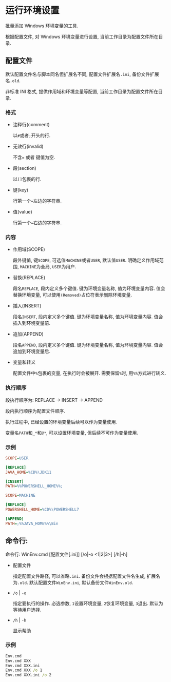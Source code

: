 # 运行环境设置

批量添加 Windows 环境变量的工具.

根据配置文件, 对 Windows 环境变量进行设置, 当前工作目录为配置文件所在目录.

## 配置文件

默认配置文件名与脚本同名但扩展名不同, 配置文件扩展名`.ini`, 备份文件扩展名`.old`.

非标准 INI 格式, 提供作用域和环境变量等配置, 当前工作目录为配置文件所在目录.

### 格式

- 注释行(comment)

  以`#`或者`;`开头的行.

- 无效行(invalid)

  不含`=` 或者 键值为空.

- 段(section)

  以`[]`包裹的行.

- 键(key)

  行第一个`=`左边的字符串.

- 值(value)

  行第一个`=`右边的字符串.

### 内容

- 作用域(SCOPE)

  段外键值, 键`SCOPE`, 可选值`MACHINE`或者`USER`, 默认值`USER`. 明确定义作用域范围, `MACHINE`为全局, `USER`为用户.

- 替换(REPLACE)

  段名`REPLACE`, 段内定义多个键值. 键为环境变量名称, 值为环境变量内容. 值会替换环境变量, 可以使用`(Removed)`占位符表示删除环境变量.

- 插入(INSERT)

  段名`INSERT`, 段内定义多个键值. 键为环境变量名称, 值为环境变量内容. 值会插入到环境变量前.

- 追加(APPEND)

  段名`APPEND`, 段内定义多个键值. 键为环境变量名称, 值为环境变量内容. 值会追加到环境变量后.

- 变量和转义

  配置文件中`%`包裹的变量, 在执行时会被展开. 需要保留`%`时, 用`%%`方式进行转义.

### 执行顺序

段执行顺序为: REPLACE -> INSERT -> APPEND

段内执行顺序为配置文件顺序.

执行过程中, 已经设置的环境变量后续可以作为变量使用.

变量名`PATH`和`_*`和`@*`, 可以设置环境变量, 但后续不可作为变量使用.

### 示例

```ini
SCOPE=USER

[REPLACE]
JAVA_HOME=%CD%\JDK11

[INSERT]
PATH=%%POWERSHELL_HOME%%;
```

```ini
SCOPE=MACHINE

[REPLACE]
POWERSHELL_HOME=%CD%\POWERSHELL7

[APPEND]
PATH=;%%JAVA_HOME%%\Bin
```

## 命令行:

命令行: WinEnv.cmd [配置文件[.ini]] [/o|-o <1|2|3>] [/h|-h]

- 配置文件

  指定配置文件路径, 可以省略`.ini`. 备份文件会根据配置文件名生成, 扩展名为`.old`. 默认配置文件`WinEnv.ini`, 默认备份文件`WinEnv.old`.

- `/o` | `-o`

  指定要执行的操作. 必选参数, `1`设置环境变量, `2`恢复环境变量, `3`退出. 默认为等待用户选择.

- `/h` | `-h`

  显示帮助

### 示例

```bat
Env.cmd
Env.cmd XXX
Env.cmd XXX.ini
Env.cmd XXX /o 1
Env.cmd XXX.ini /o 2
```
